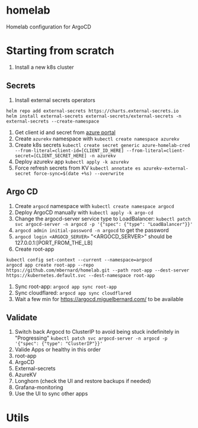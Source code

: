 # homelab
Homelab configuration for ArgoCD

# Starting from scratch

1. Install a new k8s cluster

## Secrets
1. Install external secrets operators
```
helm repo add external-secrets https://charts.external-secrets.io
helm install external-secrets external-secrets/external-secrets -n external-secrets --create-namespace
```
1. Get client id and secret from [azure portal](https://portal.azure.com/#view/Microsoft_AAD_RegisteredApps/ApplicationMenuBlade/~/Credentials/appId/389714a7-8390-4c26-b45d-0060b4031e69/isMSAApp~/false)
1. Create `azurekv` namespace with `kubectl create namespace azurekv`
1. Create k8s secrets `kubectl create secret generic azure-homelab-cred --from-literal=client-id=[CLIENT_ID_HERE] --from-literal=client-secret=[CLIENT_SECRET_HERE] -n azurekv`
1. Deploy azurekv app `kubectl apply -k azurekv`
1. Force refresh secrets from KV `kubectl annotate es azurekv-external-secret force-sync=$(date +%s) --overwrite`

## Argo CD
1. Create `argocd` namespace with `kubectl create namespace argocd`
1. Deploy ArgoCD manually with `kubectl apply -k argo-cd`
1. Change the argocd-server service type to LoadBalancer: `kubectl patch svc argocd-server -n argocd -p '{"spec": {"type": "LoadBalancer"}}'`
1. `argocd admin initial-password -n argocd` to get the password
1. `argocd login <ARGOCD_SERVER>` "<ARGOCD_SERVER>" should be 127.0.0.1:[PORT_FROM_THE_LB]
1. Create root-app
```
kubectl config set-context --current --namespace=argocd
argocd app create root-app --repo https://github.com/mbernard/homelab.git --path root-app --dest-server https://kubernetes.default.svc --dest-namespace root-app
```
1. Sync root-app: `argocd app sync root-app`
1. Sync cloudflared: `argocd app sync cloudflared`
1. Wait a few min for https://argocd.miguelbernard.com/ to be available

## Validate
1. Switch back Argocd to ClusterIP to avoid being stuck indefinitely in "Progressing" `kubectl patch svc argocd-server -n argocd -p '{"spec": {"type": "ClusterIP"}}'`
1. Valide Apps or healthy in this order
1. root-app
1. ArgoCD
1. External-secrets
1. AzureKV
1. Longhorn (check the UI and restore backups if needed)
1. Grafana-monitoring
1. Use the UI to sync other apps



# Utils

